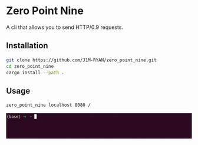 # Zero Point Nine

A cli that allows you to send HTTP/0.9 requests.

## Installation

```bash
git clone https://github.com/J1M-RYAN/zero_point_nine.git
cd zero_point_nine
cargo install --path .
```

## Usage

```bash
zero_point_nine localhost 8080 /
```

![cli in action](
    readme_assets/usage.gif
)